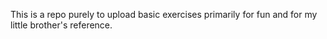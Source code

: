 This is a repo purely to upload basic exercises primarily for fun and for my little brother's reference.
